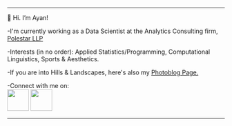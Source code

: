 <hr>
👋 Hi. I’m Ayan!
 
 -I'm currently working as a Data Scientist at the Analytics Consulting firm,<a href='https://www.polestarllp.com/'> Polestar LLP </a>

-Interests (in no order): Applied Statistics/Programming, Computational Linguistics, Sports & Aesthetics.

-If you are into Hills & Landscapes, here's also my <a href="https://hillbillyblog.github.io/">Photoblog Page.</a>


-Connect with me on: <br>
<a href="https://www.linkedin.com/in/ayan-s-57850a19b/"><img src="https://cdn-icons-png.flaticon.com/512/3536/3536505.png" width="50"></a>       <a href="mailto: ayanworkmail02@gmail.com"><img src="https://cdn-icons-png.flaticon.com/512/5968/5968534.png" width="50"></a>

<hr>





<!---
ayanatherate/ayanatherate is a ✨ special ✨ repository because its `README.md` (this file) appears on your GitHub profile.
You can click the Preview link to take a look at your changes.
--->
